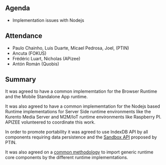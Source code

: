 ## Agenda

* Implementation issues with Nodejs

## Attendance

* Paulo Chainho, Luis Duarte, Micael Pedrosa, Joel,  (PTIN)
* Ancuta (FOKUS)
* Frédéric Luart, Nicholas (APizee)
* Antón Román (Quobis)


## Summary

It was agreed to have a common implememtation for the Browser Runtime and the Mobile Standalone App runtime.

It was also agreed to have a common implememtation for the Nodejs based Runtime implementations for Server Side runtime environments like the Kurento Media Server and M2M/IoT runtime environments like Raspberry PI. APIZEE volunteered to coordinate this work.

In order to promote portability it was agreed to use IndexDB API by all components requiring data persistence and the [Sandbox API](https://github.com/reTHINK-project/dev-runtime-core/blob/master/src/sandbox/Sandbox.js) proposed by PTIN.

It was also agreed on a [common methodology](https://github.com/reTHINK-project/dev-runtime-browser/issues/2) to import generic runtime core components by the different runtime implememtations.




